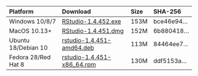 
| Platform            | Download                                                                                                                                                              | Size | SHA-256                                                                                                              |
| :------------------ | :-------------------------------------------------------------------------------------------------------------------------------------------------------------------- | :--- | :------------------------------------------------------------------------------------------------------------------- |
| Windows 10/8/7      | <a href="https://s3.amazonaws.com/rstudio-ide-build/desktop/windows/RStudio-1.4.452.exe"><i class="fa fa-download"></i> RStudio-1.4.452.exe</a>                       | 153M | <span class="sha256" data-sha256="bce46e94419e5772058c244f4d3ddfdc866091a127ef98a4ce31e649614d194e">bce46e94…</span> |
| MacOS 10.13+        | <a href="https://s3.amazonaws.com/rstudio-ide-build/desktop/macos/RStudio-1.4.451.dmg"><i class="fa fa-download"></i> RStudio-1.4.451.dmg</a>                         | 152M | <span class="sha256" data-sha256="6b8804188c8cb42a766354ecf175e7f150b6b0aee1ac8cd21f0c8e21c7287759">6b880418…</span> |
| Ubuntu 18/Debian 10 | <a href="https://s3.amazonaws.com/rstudio-ide-build/desktop/bionic/amd64/rstudio-1.4.451-amd64.deb"><i class="fa fa-download"></i> rstudio-1.4.451-amd64.deb</a>      | 113M | <span class="sha256" data-sha256="84464ee7434c77bfbf856cec80a98de86d5178dda755378fc54e5ad07c544af5">84464ee7…</span> |
| Fedora 28/Red Hat 8 | <a href="https://s3.amazonaws.com/rstudio-ide-build/desktop/centos8/x86_64/rstudio-1.4.451-x86_64.rpm"><i class="fa fa-download"></i> rstudio-1.4.451-x86\_64.rpm</a> | 130M | <span class="sha256" data-sha256="ddf5153a53dfd8e685a0ed6cd2ea32e28e5d32c626eb95c0b164bf944a5117d0">ddf5153a…</span> |
